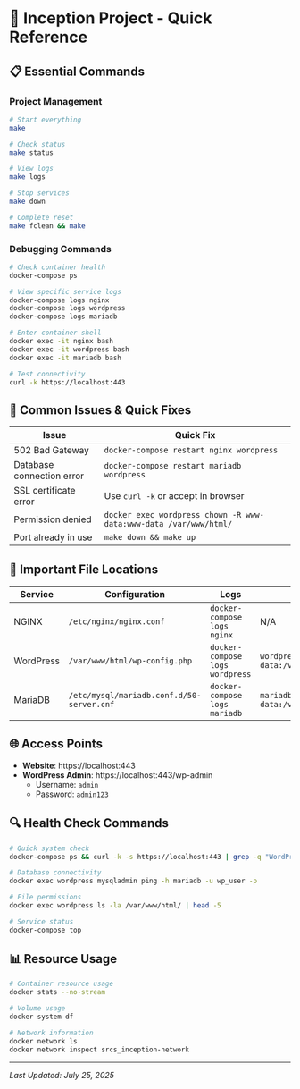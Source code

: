 # 🚀 Inception Project - Quick Reference

## 📋 Essential Commands

### Project Management
```bash
# Start everything
make

# Check status
make status

# View logs
make logs

# Stop services
make down

# Complete reset
make fclean && make
```

### Debugging Commands
```bash
# Check container health
docker-compose ps

# View specific service logs
docker-compose logs nginx
docker-compose logs wordpress  
docker-compose logs mariadb

# Enter container shell
docker exec -it nginx bash
docker exec -it wordpress bash
docker exec -it mariadb bash

# Test connectivity
curl -k https://localhost:443
```

## 🔧 Common Issues & Quick Fixes

| Issue | Quick Fix |
|-------|-----------|
| 502 Bad Gateway | `docker-compose restart nginx wordpress` |
| Database connection error | `docker-compose restart mariadb wordpress` |
| SSL certificate error | Use `curl -k` or accept in browser |
| Permission denied | `docker exec wordpress chown -R www-data:www-data /var/www/html/` |
| Port already in use | `make down && make up` |

## 📁 Important File Locations

| Service | Configuration | Logs | Data |
|---------|---------------|------|------|
| NGINX | `/etc/nginx/nginx.conf` | `docker-compose logs nginx` | N/A |
| WordPress | `/var/www/html/wp-config.php` | `docker-compose logs wordpress` | `wordpress-data:/var/www/html/` |
| MariaDB | `/etc/mysql/mariadb.conf.d/50-server.cnf` | `docker-compose logs mariadb` | `mariadb-data:/var/lib/mysql/` |

## 🌐 Access Points

- **Website**: https://localhost:443
- **WordPress Admin**: https://localhost:443/wp-admin
  - Username: `admin`
  - Password: `admin123`

## 🔍 Health Check Commands

```bash
# Quick system check
docker-compose ps && curl -k -s https://localhost:443 | grep -q "WordPress" && echo "✅ System OK" || echo "❌ System Error"

# Database connectivity
docker exec wordpress mysqladmin ping -h mariadb -u wp_user -p

# File permissions
docker exec wordpress ls -la /var/www/html/ | head -5

# Service status
docker-compose top
```

## 📊 Resource Usage

```bash
# Container resource usage
docker stats --no-stream

# Volume usage
docker system df

# Network information
docker network ls
docker network inspect srcs_inception-network
```

---

*Last Updated: July 25, 2025*
